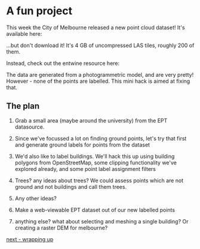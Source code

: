 # A fun project

This week the City of Melbourne released a new point cloud dataset! It's available here:

...but don't download it! It's 4 GB of uncompressed LAS tiles, roughly 200 of them.

Instead, check out the entwine resource here:

The data are generated from a photogrammetric model, and are very pretty! However - none of the points are labelled. This mini hack is aimed at fixing that.

## The plan

1. Grab a small area (maybe around the university) from the EPT datasource.

2. Since we've focussed a lot on finding ground points, let's try that first and generate ground labels for points from the dataset

3. We'd also like to label buildings. We'll hack this up using building polygons from OpenStreetMap, some clipping functionality we've explored already, and some point label assignment filters

4. Trees? any ideas about trees? We could assess points which are not ground and not buildings and call them trees.

5. Any other ideas?

6. Make a web-viewable EPT dataset out of our new labelled points

7. anything else? what about selecting and meshing a single building? Or creating a raster DEM for melbourne?

[next - wrapping up](7-wrapup.md)
